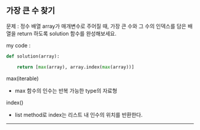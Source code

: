 ## 가장 큰 수 찾기

문제 : 정수 배열 array가 매개변수로 주어질 때, 가장 큰 수와 그 수의 인덱스를 담은 배열을 return 하도록 solution 함수를 완성해보세요.

my code :

```python
def solution(array):

    return [max(array), array.index(max(array))]
```

max(iterable)

- max 함수의 인수는 반복 가능한 type의 자료형

index()

- list method로 index는 리스트 내 인수의 위치를 반환한다.

---
